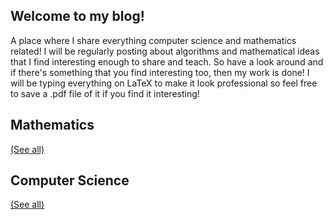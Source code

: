 ## Welcome to my blog!

A place where I share everything computer science and mathematics related! I will be regularly posting about algorithms and mathematical ideas that I find interesting enough to share and teach. So have a look around and if there's something that you find interesting too, then my work is done! I will be typing everything on LaTeX to make it look professional so feel free to save a .pdf file of it if you find it interesting!


## Mathematics

[(See all)](/math)

## Computer Science

[(See all)](/cs)
